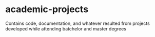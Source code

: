 # academic-projects
Contains code, documentation, and whatever resulted from projects developed while attending batchelor and master degrees
